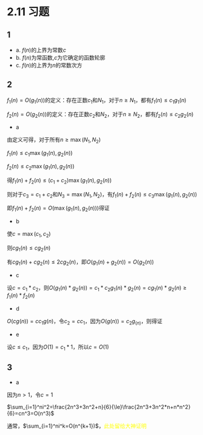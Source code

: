 # 2.11 习题

## 1

- a. $f(n)$的上界为常数$c$
- b. $f(n)$为常函数,$c$为它确定的函数轮廓
- c. $f(n)$的上界为$n$的常数次方

## 2

$f_1(n)=O(g_1(n))$的定义：存在正数$c_1$和$N_1$，对于$n{\ge}N_1$，都有$f_1(n){\le}c_1g_1(n)$

$f_2(n)=O(g_2(n))$的定义：存在正数$c_2$和$N_2$，对于$n{\ge}N_2$，都有$f_2(n){\le}c_2g_2(n)$

- a

由定义可得，对于所有$n\ge\max(N_1,N_2)$

$f_1(n){\le}c_1\max(g_1(n),g_2(n))$

$f_2(n){\le}c_2\max(g_1(n),g_2(n))$

得$f_1(n)+f_2(n)\le(c_1+c_2)\max(g_1(n),g_2(n))$

则对于$c_3=c_1+c_2$和$N_3=\max(N_1,N_2)$，有$f_1(n)+f_2(n){\le}c_3\max(g_1(n),g_2(n))$

即$f_1(n)+f_2(n)=O(\max(g_1(n),g_2(n)))$得证

- b

使$c=\max(c_1,c_2)$

则$cg_1(n){\le}cg_2(n)$

有$cg_1(n)+cg_2(n){\le}2cg_2(n)$，即$O(g_1(n)+g_2(n))=O(g_2(n))$

- c

设$c=c_1*c_2$，则$O(g_1(n)*g_2(n))=c_1*c_2g_1(n)*g_2(n)=cg_1(n)*g_2(n){\ge}f_1(n)*f_2(n)$

- d

$O(cg(n))=cc_1g(n)$，令$c_2=cc_1$，因为$O(g(n))=c_2g_(n)$，则得证

- e

设$c{\le}c_1$，因为$O(1)=c_1*1$，所以$c=O(1)$

## 3

- a

因为$n>1$，令$c=1$

$\sum_{i=1}^ni^2=\frac{2n^3+3n^2+n}{6}{\le}\frac{2n^3+3n^2*n+n*n^2}{6}=cn^3=O(n^3)$

通常，$\sum_{i=1}^ni^k=O(n^{k+1})$，<span style="color:yellow">此处留给大神证明</span>
